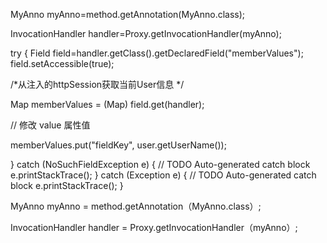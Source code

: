 MyAnno myAnno=method.getAnnotation(MyAnno.class); 

InvocationHandler handler=Proxy.getInvocationHandler(myAnno); 

try { Field field=handler.getClass().getDeclaredField("memberValues"); 	        field.setAccessible(true);

 /*从注入的httpSession获取当前User信息 */ 

Map memberValues = (Map) field.get(handler); 

// 修改 value 属性值 

memberValues.put("fieldKey", user.getUserName());

 } catch (NoSuchFieldException e) { // TODO Auto-generated catch block e.printStackTrace(); } catch (Exception e) { // TODO Auto-generated catch block e.printStackTrace(); }

MyAnno myAnno = method.getAnnotation（MyAnno.class）;



InvocationHandler handler = Proxy.getInvocationHandler（myAnno）;







